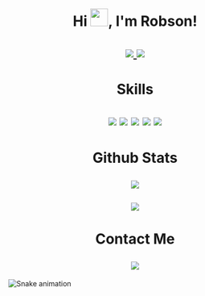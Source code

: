 <h1 align="center">
 Hi <img src="https://media.giphy.com/media/hvRJCLFzcasrR4ia7z/giphy.gif" width="35px">, I'm Robson!
  <a target="_blank">
    <p align="center">  
  <a href="https://www.github.com/frostyle" target="_blank" rel="noreferrer">
<img src="https://img.shields.io/github/followers/frostyle?logo=github&style=for-the-badge&color=0891b2&" />
<img src="https://estruyf-github.azurewebsites.net/api/VisitorHit?user=frostyle&countColorcountColor&countColor=%230095FF" /> 
  </a>
</p>
<p align="center">  
 </p>
  </a>
</h1>

<h1 align="center">
  Skills
  <p align="center">  
 </p>
  <img src="https://img.shields.io/badge/JavaScript-F7DF1E?style=for-the-badge&logo=javascript&logoColor=black"/> 
  <img src="https://img.shields.io/badge/Node.js-43853D?style=for-the-badge&logo=node.js&logoColor=white"/> 
  <image src="https://img.shields.io/badge/Python-14354C?style=for-the-badge&logo=python&logoColor=white"/> 
 <img src="https://img.shields.io/badge/HTML5-E34F26?style=for-the-badge&logo=html5&logoColor=white"/> 
 <image src="https://img.shields.io/badge/CSS3-1572B6?style=for-the-badge&logo=css3&logoColor=white"/>  
  <p align="center">  
 </p>
</h1>

<h1 align="center">
  Github Stats
  <p align="center">  
 </p>
<a href="https://github.com/frosty171/github-readme-stats">
    <img
      align="center"
      src="https://github-readme-stats.vercel.app/api/top-langs/?username=frostyle&layout=compact&theme=github_dark&hide_border=true&border_radius=25"
    />
</a>
 <p align="center"> 
  <a href="https://github.com/frostyle/github-readme-stats">
    <img
      align="center"
      src="https://github-readme-stats.vercel.app/api?username=frostyle&count_private=true&show_icons=true&custom_title=Github%20Status&hide=issues&theme=github_dark&hide_border=true&border_radius=25"
    />
   </p>
  </a>
   <p align="center">  
 </p>
  </h1>

<h1 align="center">
  Contact Me
  <p align="center">  
 </p>

<a href="https://discord.com/users/923563369989046324"> 
  <img align="center" src="https://lanyard.cnrad.dev/api/923563369989046324">
</a>
</h1>


  ![Snake animation](https://github.com/frostyle/frostyle/blob/output/github-contribution-grid-snake.svg)
 
</div>
